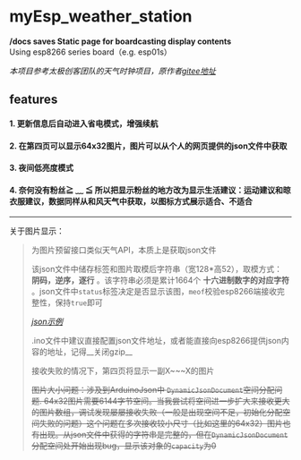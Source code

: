 # myEsp_weather_station


__/docs saves Static page for boardcasting display contents__<br>
Using esp8266 series board（e.g. esp01s）

_本项目参考太极创客团队的天气时钟项目，原作者[gitee地址](https://gitee.com/taijichuangke/bilibili_weather_clock)_

## features
#### 1. 更新信息后自动进入省电模式，增强续航
#### 2. 在第四页可以显示64x32图片，图片可以从个人的网页提供的json文件中获取
#### 3. 夜间低亮度模式
#### 4. 奈何没有粉丝≧ ﹏ ≦  所以把显示粉丝的地方改为显示生活建议：运动建议和晾衣服建议，数据同样从和风天气中获取，以图标方式展示适合、不适合

--------------------------------------------------------------------------
关于图片显示：

>为图片预留接口类似天气API，本质上是获取json文件
>
>该json文件中储存标签和图片取模后字符串（宽128\*高52），取模方式： __阴码，逆序，逐行__ 。该字符串必须是累计1664个 __十六进制数字的对应字符__ 。json文件中`status`标签决定是否显示该图，`meof`校验esp8266端接收完整性，保持`true`即可
>
>_[json示例](https://github.com/auto-Dog/myEsp_weather_station/blob/main/samplebmp.json)_
>
>.ino文件中建议直接配置json文件地址，或者能直接向esp8266提供json内容的地址，记得__关闭gzip__
> 
> 接收失败的情况下，第四页将显示一副X\~\~\~X的图片
>
> ~~图片大小问题：涉及到ArduinoJson中 `DynamicJsonDocument`空间分配问题. 64x32图片需要6144字节空间。当我尝试将空间进一步扩大来接收更大的图片数组，调试发现屡屡接收失败（一般是出现空间不足，初始化分配空间失败的问题）这个问题在多次接收较小尺寸（比如这里的64x32）图片也有出现。从json文件中获得的字符串是完整的，但在`DynamicJsonDocument`分配空间处开始出现bug，显示该对象的`capacity`为0~~
> 
